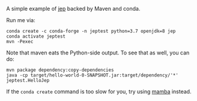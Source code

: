 A simple example of [jep](https://github.com/ninia/jep) backed by Maven and conda.

Run me via:

```
conda create -c conda-forge -n jeptest python=3.7 openjdk=8 jep
conda activate jeptest
mvn -Pexec
```

Note that maven eats the Python-side output. To see that as well, you can do:
```
mvn package dependency:copy-dependencies
java -cp target/hello-world-0-SNAPSHOT.jar:target/dependency/'*' jeptest.HelloJep
```

If the `conda create` command is too slow for you, try using
[mamba](https://github.com/mamba-org/mamba#readme) instead.
